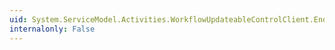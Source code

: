 ```yaml
---
uid: System.ServiceModel.Activities.WorkflowUpdateableControlClient.EndAbandon(System.IAsyncResult)
internalonly: False
---
```

